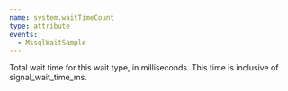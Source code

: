 ```yaml
---
name: system.waitTimeCount
type: attribute
events:
  - MssqlWaitSample
---
```


Total wait time for this wait type, in milliseconds. This time is inclusive of signal\_wait\_time\_ms.